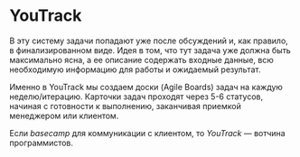 # YouTrack

В эту систему задачи попадают уже после обсуждений и, как правило, в финализированном виде. Идея в том, что тут задача уже должна быть максимально ясна, а ее описание содержать входные данные, всю необходимую информацию для работы и ожидаемый результат.

Именно в YouTrack мы создаем доски (Agile Boards) задач на каждую неделю/итерацию. Карточки задач проходят через 5-6 статусов, начиная с готовности к выполнению, заканчивая приемкой менеджером или клиентом.

Если *basecamp* для коммуникации с клиентом, то *YouTrack* — вотчина программистов.

